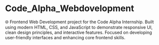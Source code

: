 # Code_Alpha_Webdovelopment
🌐 Frontend Web Development project for the Code Alpha Internship. Built using modern HTML, CSS, and JavaScript to demonstrate responsive UI, clean design principles, and interactive features. Focused on developing user-friendly interfaces and enhancing core frontend skills.
